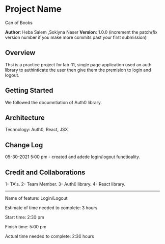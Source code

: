 # Project Name
Can of Books

**Author**: Heba Salem ,Sokiyna Naser
**Version**: 1.0.0 (increment the patch/fix version number if you make more commits past your first submission)

## Overview
Thsi is a practice project for lab-11, single page application used an auth library to authinticate the user then give them the premision to login and logout.

## Getting Started
We followed the documntiation of Auth0 library. 

## Architecture

Technology: Auth0, React, JSX

## Change Log

05-30-2021 5:00 pm - created and adede login/logout functioality. 

## Credit and Collaborations
1- TA's. 
2- Team Member. 
3- Auth0 library. 
4- React library. 

- - - 
Name of feature: Login/Logout

Estimate of time needed to complete: 3 hours

Start time: 2:30 pm

Finish time: 5:00 pm 

Actual time needed to complete: 2:30 hours

